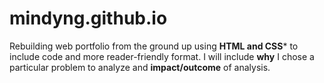 # mindyng.github.io

Rebuilding web portfolio from the ground up using **HTML and CSS*** to include code and more reader-friendly format. I will include **why** I chose a particular problem to analyze and **impact/outcome** of analysis. 
